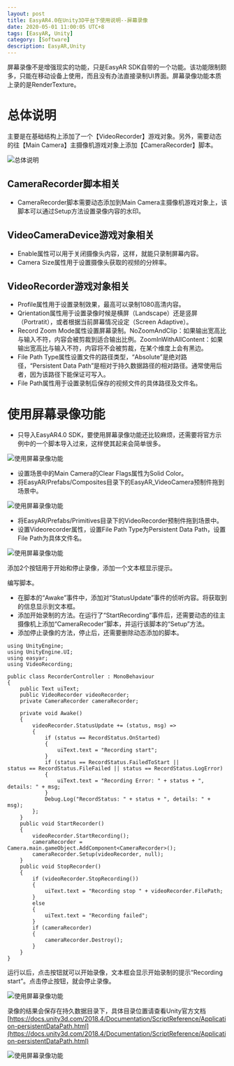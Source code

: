 ```yaml
---
layout: post
title: EasyAR4.0在Unity3D平台下使用说明--屏幕录像
date: 2020-05-01 11:00:05 UTC+8
tags: [EasyAR, Unity]
category: [Software]
description: EasyAR,Unity
---
```


屏幕录像不是增强现实的功能，只是EasyAR SDK自带的一个功能。该功能限制颇多，只能在移动设备上使用，而且没有办法直接录制UI界面。屏幕录像功能本质上录的是RenderTexture。

<!-- more -->

# 总体说明

主要是在基础结构上添加了一个【VideoRecorder】游戏对象。另外，需要动态的往【Main Camera】主摄像机游戏对象上添加【CameraRecorder】脚本。

![总体说明](/images/2020-05-01-EasyAR-Unity-Recorder-01.jpg)

## CameraRecorder脚本相关

- CameraRecorder脚本需要动态添加到Main Camera主摄像机游戏对象上，该脚本可以通过Setup方法设置录像内容的水印。

## VideoCameraDevice游戏对象相关

- Enable属性可以用于关闭摄像头内容，这样，就能只录制屏幕内容。
- Camera Size属性用于设置摄像头获取的视频的分辨率。

## VideoRecorder游戏对象相关

- Profile属性用于设置录制效果，最高可以录制1080高清内容。
- Qrientation属性用于设置录像时候是横屏（Landscape）还是竖屏（Portratit），或者根据当前屏幕情况设定（Screen Adaptive）。
- Record Zoom Mode属性设置屏幕录制。NoZoomAndClip：如果输出宽高比与输入不符，内容会被剪裁到适合输出比例。ZoomInWithAllContent：如果输出宽高比与输入不符，内容将不会被剪裁，在某个维度上会有黑边。
- File Path Type属性设置文件的路径类型，“Absolute”是绝对路径，“Persistent Data Path”是相对于持久数据路径的相对路径。通常使用后者，因为该路径下能保证可写入。
- File Path属性用于设置录制后保存的视频文件的具体路径及文件名。

# 使用屏幕录像功能

- 只导入EasyAR4.0 SDK，要使用屏幕录像功能还比较麻烦，还需要将官方示例中的一个脚本导入过来，这样使其起来会简单很多。

![使用屏幕录像功能](/images/2020-05-01-EasyAR-Unity-Recorder-02.jpg)

- 设置场景中的Main Camera的Clear Flags属性为Solid Color。
- 将EasyAR/Prefabs/Composites目录下的EasyAR_VideoCamera预制件拖到场景中。

![使用屏幕录像功能](/images/2020-05-01-EasyAR-Unity-Recorder-03.jpg)

- 将EasyAR/Prefabs/Primitives目录下的VideoRecorder预制件拖到场景中。
- 设置Videorecorder属性，设置File Path Type为Persistent Data Path，设置File Path为具体文件名。

![使用屏幕录像功能](/images/2020-05-01-EasyAR-Unity-Recorder-04.jpg)

添加2个按钮用于开始和停止录像，添加一个文本框显示提示。

编写脚本。

- 在脚本的“Awake”事件中，添加对“StatusUpdate”事件的侦听内容。将获取到的信息显示到文本框。
- 添加开始录制的方法。在运行了“StartRecording”事件后，还需要动态的往主摄像机上添加“CameraRecoder”脚本，并运行该脚本的“Setup”方法。
- 添加停止录像的方法，停止后，还需要删除动态添加的脚本。

```
using UnityEngine;
using UnityEngine.UI;
using easyar;
using VideoRecording;

public class RecorderController : MonoBehaviour
{
    public Text uiText;
    public VideoRecorder videoRecorder;
    private CameraRecorder cameraRecorder;

    private void Awake()
    {
        videoRecorder.StatusUpdate += (status, msg) =>
        {
            if (status == RecordStatus.OnStarted)
            {
                uiText.text = "Recording start";
            }
            if (status == RecordStatus.FailedToStart || 
status == RecordStatus.FileFailed || status == RecordStatus.LogError)
            {
                uiText.text = "Recording Error: " + status + ", details: " + msg;
            }
            Debug.Log("RecordStatus: " + status + ", details: " + msg);
        };
    }
    public void StartRecorder()
    {
        videoRecorder.StartRecording();
        cameraRecorder = 
Camera.main.gameObject.AddComponent<CameraRecorder>();
        cameraRecorder.Setup(videoRecorder, null);
    }
    public void StopRecorder()
    {
        if (videoRecorder.StopRecording())
        {
            uiText.text = "Recording stop " + videoRecorder.FilePath;
        }
        else
        {
            uiText.text = "Recording failed";
        }
        if (cameraRecorder)
        {
            cameraRecorder.Destroy();
        }
    }
}

```

运行以后，点击按钮就可以开始录像，文本框会显示开始录制的提示“Recording start”。点击停止按钮，就会停止录像。

![使用屏幕录像功能](/images/2020-05-01-EasyAR-Unity-Recorder-06.jpg)

录像的结果会保存在持久数据目录下，具体目录位置请查看Unity官方文档
[https://docs.unity3d.com/2018.4/Documentation/ScriptReference/Application-persistentDataPath.html](https://docs.unity3d.com/2018.4/Documentation/ScriptReference/Application-persistentDataPath.html)

![使用屏幕录像功能](/images/2020-05-01-EasyAR-Unity-Recorder-07.jpg)
